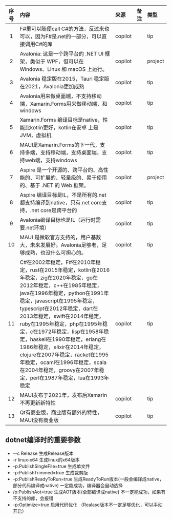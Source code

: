 | 序号 | 内容                                                                                                                                                                                                                                                                                                                                                                                 | 来源      | 备注 | 类型      |
|:--:|:-----------------------------------------------------------------------------------------------------------------------------------------------------------------------------------------------------------------------------------------------------------------------------------------------------------------------------------------------------------------------------------|:--------|:---|:--------|
| 1  | F#里可以随便call C#的方法，反过来也可以，因为F#是.net的一部分，可以直接调用C#的库                                                                                                                                                                                                                                                                                                                                  | copilot |    | tip     |
| 2  | Avalonia: 这是一个跨平台的 .NET UI 框架，类似于 WPF，但可以在 Windows、Linux 和 macOS 上运行。                                                                                                                                                                                                                                                                                                              | copilot |    | project |
| 3  | Avalonia 稳定版在2015，Tauri 稳定版在2021，Avalonia更加成熟                                                                                                                                                                                                                                                                                                                                      | copilot |    | tip     |
| 4  | Avalonia用来做桌面端，不支持移动端，Xamarin.Forms用来做移动端，和windows                                                                                                                                                                                                                                                                                                                                 | copilot |    | tip     |
| 5  | Xamarin.Forms 编译目标是native，性能比kotlin更好，kotlin在安卓 上是JVM，虚拟机                                                                                                                                                                                                                                                                                                                          | copilot |    | tip     |
| 6  | MAUI是Xamarin.Forms的下一代，支持多端，支持移动端，支持桌面端，支持web端，支持windows                                                                                                                                                                                                                                                                                                                           | copilot |    | tip     |
| 7  | Aspire 是一个开源的、跨平台的、高性能的、可扩展的、轻量级的、易于使用的、基于 .NET 的 Web 框架。                                                                                                                                                                                                                                                                                                                          | copilot |    | project | 
| 8  | Aspire 编译目标是IL，不是所有的.net都支持编译到native，只有.net core支持，.net core是跨平台的                                                                                                                                                                                                                                                                                                                  | copilot |    | tip     |
| 9  | Avalonia编译目标也是IL（运行时需要.net环境）                                                                                                                                                                                                                                                                                                                                                      | copilot |    | tip     |
| 10 | MAUI 是微软官方支持的，用户基数大，未来发展好。Avalonia足够老，足够成熟，也没什么可担心的。                                                                                                                                                                                                                                                                                                                               | copilot |    | tip     |
| 11 | C#在2002年稳定，F#在2010年稳定，rust在2015年稳定，kotlin在2016年稳定，zig在2020年稳定，go在2012年稳定，c++在1985年稳定，java在1996年稳定，python在1991年稳定，javascript在1995年稳定，typescript在2012年稳定，dart在2013年稳定，swift在2014年稳定，ruby在1995年稳定，php在1995年稳定，c在1972年稳定，lisp在1958年稳定，haskell在1990年稳定，erlang在1986年稳定，elixir在2014年稳定，clojure在2007年稳定，racket在1995年稳定，ocaml在1996年稳定，scala在2004年稳定，groovy在2007年稳定，perl在1987年稳定，lua在1993年稳定 | copilot |    | tip     |
| 12 | MAUI发布于2021年，发布后Xamarin不再更新新特性                                                                                                                                                                                                                                                                                                                                                     | copilot |    | tip     |
| 13 | Qt有商业版，商业版有额外的特性，MAUI没有商业版                                                                                                                                                                                                                                                                                                                                                         | copilot |    | tip     |


## dotnet编译时的重要参数
- --c Release 生成Release版本
- -r linux-x64 生成linux的x64版本
- -p:PublishSingleFile=true 生成单文件
- -p:PublishTrimmed=true 生成裁剪版
- -p:PublishReadyToRun=true 生成ReadyToRun版本(一般会编译成native，部分代码编译成native) 一定能成功，编译器会自动选择
- /p:PublishAot=true 生成AOT版本(全部编译成native) 不一定能成功，如果有不支持的库，会报错
- -p:Optimize=true 启用代码优化 （Realase版本不一定足够优化，可以手动开启）

